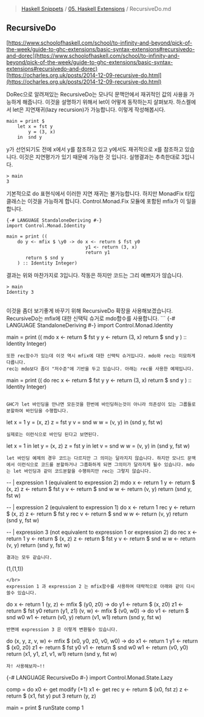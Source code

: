 > [Haskell Snippets](../README.md) / [05. Haskell Extensions](README.md) / RecursiveDo.md
## RecursiveDo
[https://www.schoolofhaskell.com/school/to-infinity-and-beyond/pick-of-the-week/guide-to-ghc-extensions/basic-syntax-extensions#recursivedo-and-dorec](https://www.schoolofhaskell.com/school/to-infinity-and-beyond/pick-of-the-week/guide-to-ghc-extensions/basic-syntax-extensions#recursivedo-and-dorec)<br>
[https://ocharles.org.uk/posts/2014-12-09-recursive-do.html](https://ocharles.org.uk/posts/2014-12-09-recursive-do.html)

DoRec으로 알려져있는 RecursiveDo는 모나딕 문맥안에서 재귀적인 값의 사용을 가능하게 해줍니다. 이것을 설명하기 위해서 let이 어떻게 동작하는지 살펴보자.
하스켈에서 let은 지연재귀(lazy recursion)가 가능합니다. 이렇게 작성해봅시다.
```
main = print $
    let x = fst y
        y = (3, x)
    in  snd y
```
y가 선언되기도 전에 x에서 y를 참조하고 있고 y에서도 재귀적으로 x를 참조하고 있습니다. 이것은 지연평가가 있기 때문에 가능한 것 입니다.  실행결과는 추측한대로 3입니다.
```
> main
3
```

기본적으로 do 표현식에서 이러한 지연 재귀는 불가능합니다. 하지만 MonadFix 타입 클래스는 이것을 가능하게 합니다. Control.Monad.Fix 모듈에 포함된 mfix가 이 일을 합니다. 
```
{-# LANGUAGE StandaloneDeriving #-}
import Control.Monad.Identity

main = print ((
    do y <- mfix $ \y0 -> do x <- return $ fst y0
                             y1 <- return (3, x)
                             return y1
       return $ snd y
    ) :: Identity Integer)
```
결과는 위와 마찬가지로 3입니다. 작동은 하지만 코드는 그리 예쁘지가 않습니다.
```
> main
Identity 3
```
</br>
이것을 좀더 보기좋게 바꾸기 위해 RecursiveDo 확장을 사용해보겠습니다. RecursiveDo는 mfix에 대한 신택틱 슈거로 mdo합수를 사용합니다.
```
{-# LANGUAGE StandaloneDeriving #-}
import Control.Monad.Identity

main = print ((
    mdo x <- return $ fst y
        y <- return (3, x)
        return $ snd y
    ) :: Identity Integer)
```
또한 rec함수가 있는데 이것 역시 mfix에 대한 신택틱 슈거입니다. mdo와 rec는 미묘하게 다릅니다.
rec는 mdo보다 좀더 "저수준"에 기반을 두고 있습니다. 아래는 rec를 사용한 예제입니다.
```
main = print ((
    do rec x <- return $ fst y
           y <- return (3, x)
       return $ snd y
    ) :: Identity Integer)
```

GHC가 let 바인딩을 만나면 모든것을 한번에 바인딩하는것이 아니라 의존성이 있는 그룹들로 분할하여 바인딩을 수행합니다.
```
let x = 1
    y = (x, z)
    z = fst y
    v = snd w
    w = (v, y)
in  (snd y, fst w)
```
실제로는 이런식으로 바인딩 된다고 보면된다.
```
let x = 1
in  let y = (x, z)
        z = fst y
    in  let v = snd w
            w = (v, y)
        in  (snd y, fst w)
```
let 바인딩 예제의 경우 코드는 다르지만 그 의미는 달라지지 않습니다. 하지만 모나드 문맥에서 이런식으로 코드를 분할하거나 그룹화하게 되면 그의미가 달라지게 될수 있습니다. mdo는 let 바인딩과 같이 코드분할을 수행하지만 rec는 그렇지 않습니다.
```
-- | expression 1 (equivalent to expression 2)
mdo x <- return 1
    y <- return $ (x, z)
    z <- return $ fst y
    v <- return $ snd w
    w <- return (v, y)
    return (snd y, fst w)

-- | expression 2 (equivalent to expression 1)
do x <- return 1
   rec y <- return $ (x, z)
       z <- return $ fst y
   rec v <- return $ snd w
       w <- return (v, y)
   return (snd y, fst w)

-- | expression 3 (not equivalent to expression 1 or expression 2)
do rec x <- return 1
       y <- return $ (x, z)
       z <- return $ fst y
       v <- return $ snd w
       w <- return (v, y)
   return (snd y, fst w)
```
결과는 모두 같습니다.
```
(1,(1,1))
```
</br>
expression 1 과 expression 2 는 mfix함수를 사용하여 대략적으로 아래와 같이 다시쓸수 있습니다.
```
do x <- return 1
   (y, z) <- mfix $ \(y0, z0) -> do y1 <- return $ (x, z0)
                                    z1 <- return $ fst y0
                                    return (y1, z1)
   (v, w) <- mfix $ \(v0, w0) -> do v1 <- return $ snd w0
                                    w1 <- return (v0, y)
                                    return (v1, w1)
   return (snd y, fst w)
```
반면에 expression 3 은 이렇게 변환될수 있습니다.
```
do (x, y, z, v, w) <- mfix $ \(x0, y0, z0, v0, w0) -> do x1 <- return 1
                                                         y1 <- return $ (x0, z0)
                                                         z1 <- return $ fst y0
                                                         v1 <- return $ snd w0
                                                         w1 <- return (v0, y0)
                                                         return (x1, y1, z1, v1, w1)
   return (snd y, fst w)
```
자! 사용해보자~!!
```
{-# LANGUAGE RecursiveDo #-}
import Control.Monad.State.Lazy

comp = do x0 <- get
          modify (+1)
          x1 <- get
          rec y <- return $ (x0, fst z)
              z <- return $ (x1, fst y)
          put 3
          return (y, z)

main = print $ runState comp 1
```
